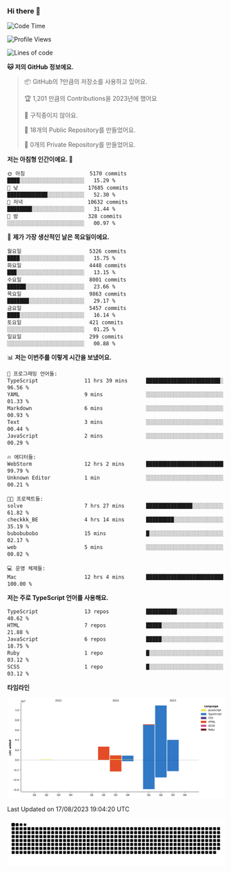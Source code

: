 ### Hi there 👋

<!--START_SECTION:waka-->
![Code Time](http://img.shields.io/badge/Code%20Time-12%20hrs%2035%20mins-blue)

![Profile Views](http://img.shields.io/badge/Profile%20Views-140-blue)

![Lines of code](https://img.shields.io/badge/%EC%A0%80%EB%8A%94%20%EC%97%AC%ED%83%9C%EA%B9%8C%EC%A7%80%20-26.4%20million%20%EC%A4%84%EC%9D%98%20%EC%BD%94%EB%93%9C%EB%A5%BC%20%EC%9E%91%EC%84%B1%ED%96%88%EC%96%B4%EC%9A%94.-blue)

**🐱 저의 GitHub 정보에요.** 

> 📦 GitHub의 ?만큼의 저장소를 사용하고 있어요. 
 > 
> 🏆 1,201 만큼의 Contributions을 2023년에 했어요
 > 
> 🚫 구직중이지 않아요.
 > 
> 📜 18개의 Public Repository를 만들었어요. 
 > 
> 🔑 0개의 Private Repository를 만들었어요. 
 > 
**저는 아침형 인간이에요. 🐤** 

```text
🌞 아침                     5170 commits        ████░░░░░░░░░░░░░░░░░░░░░   15.29 % 
🌆 낮　                     17685 commits       █████████████░░░░░░░░░░░░   52.30 % 
🌃 저녁                     10632 commits       ████████░░░░░░░░░░░░░░░░░   31.44 % 
🌙 밤　                     328 commits         ░░░░░░░░░░░░░░░░░░░░░░░░░   00.97 % 
```
📅 **제가 가장 생산적인 날은 목요일이에요.** 

```text
월요일                      5326 commits        ████░░░░░░░░░░░░░░░░░░░░░   15.75 % 
화요일                      4448 commits        ███░░░░░░░░░░░░░░░░░░░░░░   13.15 % 
수요일                      8001 commits        ██████░░░░░░░░░░░░░░░░░░░   23.66 % 
목요일                      9863 commits        ███████░░░░░░░░░░░░░░░░░░   29.17 % 
금요일                      5457 commits        ████░░░░░░░░░░░░░░░░░░░░░   16.14 % 
토요일                      421 commits         ░░░░░░░░░░░░░░░░░░░░░░░░░   01.25 % 
일요일                      299 commits         ░░░░░░░░░░░░░░░░░░░░░░░░░   00.88 % 
```


📊 **저는 이번주를 이렇게 시간을 보냈어요.** 

```text
💬 프로그래밍 언어들: 
TypeScript               11 hrs 39 mins      ████████████████████████░   96.56 % 
YAML                     9 mins              ░░░░░░░░░░░░░░░░░░░░░░░░░   01.33 % 
Markdown                 6 mins              ░░░░░░░░░░░░░░░░░░░░░░░░░   00.93 % 
Text                     3 mins              ░░░░░░░░░░░░░░░░░░░░░░░░░   00.44 % 
JavaScript               2 mins              ░░░░░░░░░░░░░░░░░░░░░░░░░   00.29 % 

🔥 에디터들: 
WebStorm                 12 hrs 2 mins       █████████████████████████   99.79 % 
Unknown Editor           1 min               ░░░░░░░░░░░░░░░░░░░░░░░░░   00.21 % 

🐱‍💻 프로젝트들: 
solve                    7 hrs 27 mins       ███████████████░░░░░░░░░░   61.82 % 
checkkk_BE               4 hrs 14 mins       █████████░░░░░░░░░░░░░░░░   35.19 % 
bubobubobo               15 mins             █░░░░░░░░░░░░░░░░░░░░░░░░   02.17 % 
web                      5 mins              ░░░░░░░░░░░░░░░░░░░░░░░░░   00.82 % 

💻 운영 체제들: 
Mac                      12 hrs 4 mins       █████████████████████████   100.00 % 
```

**저는 주로 TypeScript 언어를 사용해요.** 

```text
TypeScript               13 repos            ██████████░░░░░░░░░░░░░░░   40.62 % 
HTML                     7 repos             █████░░░░░░░░░░░░░░░░░░░░   21.88 % 
JavaScript               6 repos             █████░░░░░░░░░░░░░░░░░░░░   18.75 % 
Ruby                     1 repo              █░░░░░░░░░░░░░░░░░░░░░░░░   03.12 % 
SCSS                     1 repo              █░░░░░░░░░░░░░░░░░░░░░░░░   03.12 % 
```



**타임라인**

![Lines of Code chart](https://raw.githubusercontent.com/bubobubobo/bubobubobo/main/assets/bar_graph.png)


 Last Updated on 17/08/2023 19:04:20 UTC
<!--END_SECTION:waka-->

<picture>
  <source media="(prefers-color-scheme: dark)" srcset="https://raw.githubusercontent.com/bubobubobo/bubobubobo/output/github-contribution-grid-snake-dark.svg">
  <source media="(prefers-color-scheme: light)" srcset="https://raw.githubusercontent.com/bubobubobo/bubobubobo/output/github-contribution-grid-snake.svg">
  <img alt="github contribution grid snake animation" src="https://raw.githubusercontent.com/bubobubobo/bubobubobo/output/github-contribution-grid-snake.svg">
</picture>
